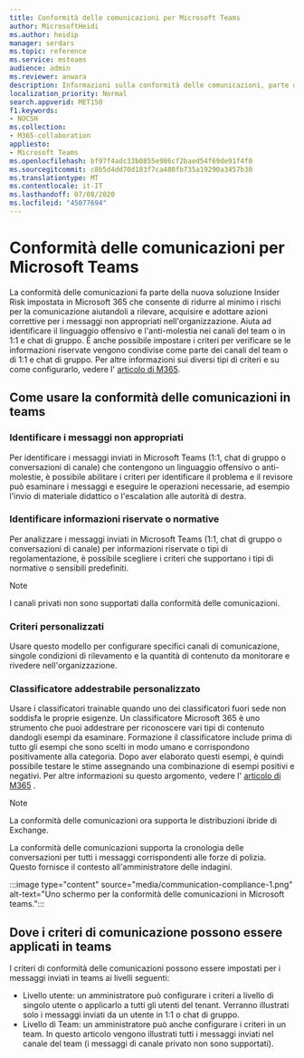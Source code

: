 ```yaml
---
title: Conformità delle comunicazioni per Microsoft Teams
author: MicrosoftHeidi
ms.author: heidip
manager: serdars
ms.topic: reference
ms.service: msteams
audience: admin
ms.reviewer: anwara
description: Informazioni sulla conformità delle comunicazioni, parte del set di soluzioni di rischio Insider, dalla prospettiva Microsoft Teams (questo fa parte della funzionalità di conformità delle comunicazioni di M365).
localization_priority: Normal
search.appverid: MET150
f1.keywords:
- NOCSH
ms.collection:
- M365-collaboration
appliesto:
- Microsoft Teams
ms.openlocfilehash: bf97f4adc33b0855e986cf2baed54f69de91f4f0
ms.sourcegitcommit: c8b5d4dd70d183f7ca480fb735a19290a3457b30
ms.translationtype: MT
ms.contentlocale: it-IT
ms.lasthandoff: 07/08/2020
ms.locfileid: "45077694"
---
```

# <a name="communication-compliance-for-microsoft-teams"></a>Conformità delle comunicazioni per Microsoft Teams

La conformità delle comunicazioni fa parte della nuova soluzione Insider Risk impostata in Microsoft 365 che consente di ridurre al minimo i rischi per la comunicazione aiutandoli a rilevare, acquisire e adottare azioni correttive per i messaggi non appropriati nell'organizzazione. Aiuta ad identificare il linguaggio offensivo e l'anti-molestia nei canali del team o in 1:1 e chat di gruppo. È anche possibile impostare i criteri per verificare se le informazioni riservate vengono condivise come parte dei canali del team o di 1:1 e chat di gruppo. Per altre informazioni sui diversi tipi di criteri e su come configurarlo, vedere l' [articolo di M365](https://docs.microsoft.com/microsoft-365/compliance/communication-compliance).

## <a name="how-to-use-communication-compliance-in-teams"></a>Come usare la conformità delle comunicazioni in teams

### <a name="identify-inappropriate-messages"></a>Identificare i messaggi non appropriati

Per identificare i messaggi inviati in Microsoft Teams (1:1, chat di gruppo o conversazioni di canale) che contengono un linguaggio offensivo o anti-molestie, è possibile abilitare i criteri per identificare il problema e il revisore può esaminare i messaggi e eseguire le operazioni necessarie, ad esempio l'invio di materiale didattico o l'escalation alle autorità di destra.

### <a name="identify-sensitive-or-regulatory-information"></a>Identificare informazioni riservate o normative

Per analizzare i messaggi inviati in Microsoft Teams (1:1, chat di gruppo o conversazioni di canale) per informazioni riservate o tipi di regolamentazione, è possibile scegliere i criteri che supportano i tipi di normative o sensibili predefiniti.

> [!NOTE]
> I canali privati non sono supportati dalla conformità delle comunicazioni.

### <a name="custom-policy"></a>Criteri personalizzati

Usare questo modello per configurare specifici canali di comunicazione, singole condizioni di rilevamento e la quantità di contenuto da monitorare e rivedere nell'organizzazione.

### <a name="custom-trainable-classifier"></a>Classificatore addestrabile personalizzato

Usare i classificatori trainable quando uno dei classificatori fuori sede non soddisfa le proprie esigenze. Un classificatore Microsoft 365 è uno strumento che puoi addestrare per riconoscere vari tipi di contenuto dandogli esempi da esaminare. Formazione il classificatore include prima di tutto gli esempi che sono scelti in modo umano e corrispondono positivamente alla categoria. Dopo aver elaborato questi esempi, è quindi possibile testare le stime assegnando una combinazione di esempi positivi e negativi. Per altre informazioni su questo argomento, vedere l' [articolo di M365](https://docs.microsoft.com/microsoft-365/compliance/classifier-creating-a-trainable-classifier) .

> [!NOTE]
> La conformità delle comunicazioni ora supporta le distribuzioni ibride di Exchange.

La conformità delle comunicazioni supporta la cronologia delle conversazioni per tutti i messaggi corrispondenti alle forze di polizia. Questo fornisce il contesto all'amministratore delle indagini.

:::image type="content" source="media/communication-compliance-1.png" alt-text="Uno schermo per la conformità delle comunicazioni in Microsoft teams.":::

## <a name="where-communication-policies-can-be-applied-in-teams"></a>Dove i criteri di comunicazione possono essere applicati in teams

I criteri di conformità delle comunicazioni possono essere impostati per i messaggi inviati in teams ai livelli seguenti:

- Livello utente: un amministratore può configurare i criteri a livello di singolo utente o applicarlo a tutti gli utenti del tenant. Verranno illustrati solo i messaggi inviati da un utente in 1:1 o chat di gruppo.
- Livello di Team: un amministratore può anche configurare i criteri in un team. In questo articolo vengono illustrati tutti i messaggi inviati nel canale del team (i messaggi di canale privato non sono supportati).
